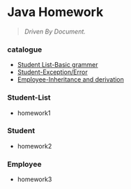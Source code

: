 # Java Homework

> *Driven By Document.*

### catalogue
* [Student List-Basic grammer](#basic)
* [Student-Exception/Error](#exception)
* [Employee-Inheritance and derivation](#herit)

<h3 id='basic'>Student-List</h3>

* homework1







<h3 id='exception'>Student</h3>

* homework2







<h3 id='herit'>Employee</h3>

* homework3





